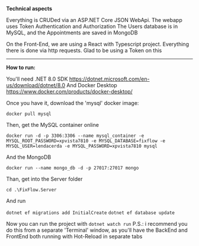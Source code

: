 **Technical aspects**

Everything is CRUDed via an ASP.NET Core JSON WebApi. The webapp uses Token Authentication and Authorization
The Users database is in MySQL, and the Appointments are saved in MongoDB

On the Front-End, we are using a React with Typescript project. Everything there is done via http requests. Glad to be using a Token on this

---

**How to run:**

You'll need .NET 8.0 SDK https://dotnet.microsoft.com/en-us/download/dotnet/8.0
And Docker Desktop https://www.docker.com/products/docker-desktop/

Once you have it, download the 'mysql' docker image:

`docker pull mysql`

Then, get the MySQL container online

`docker run -d -p 3306:3306 --name mysql_container -e MYSQL_ROOT_PASSWORD=xpvista7810 -e MYSQL_DATABASE=fixflow -e MYSQL_USER=lendacerda -e MYSQL_PASSWORD=xpvista7810 mysql`

And the MongoDB

`docker run --name mongo_db -d -p 27017:27017 mongo`

Than, get into the Server folder

`cd .\FixFlow.Server`

And run

`dotnet ef migrations add InitialCreate`
`dotnet ef database update`

Now you can run the project with `dotnet watch run`
P.S.: i recommend you do this from a separate 'Terminal' window, as you'll have the BackEnd and FrontEnd both running with Hot-Reload in separate tabs

